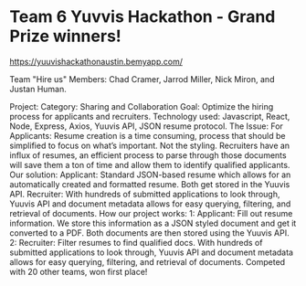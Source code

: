 # Team 6 Yuvvis Hackathon - Grand Prize winners!
https://yuuvishackathonaustin.bemyapp.com/

Team "Hire us"
Members: Chad Cramer, Jarrod Miller, Nick Miron, and Justan Human.

Project: 
Category: Sharing and Collaboration
Goal: Optimize the hiring process for applicants and recruiters.
Technology used: Javascript, React, Node, Express, Axios, Yuuvis API, JSON resume protocol.
 The Issue:
For Applicants: Resume creation is a time consuming, process that should be simplified to focus on what’s important. Not the styling. Recruiters have an influx of resumes, an efficient process to parse through those documents will save them a ton of time and allow them to identify qualified applicants.
Our solution:
Applicant: Standard JSON-based resume which allows for an automatically created and formatted resume. Both get stored in the Yuuvis API. Recruiter: With hundreds of submitted applications to look through, Yuuvis API and document metadata allows for easy querying, filtering, and retrieval of documents.
How our project works: 
1: Applicant: Fill out resume information. We store this information as a JSON styled document and get it converted to a PDF. Both documents are then stored using the Yuuvis API.
2: Recruiter: Filter resumes to find qualified docs. With hundreds of submitted applications to look through, Yuuvis API and document metadata allows for easy querying, filtering, and retrieval of documents.
Competed with 20 other teams, won first place! 
